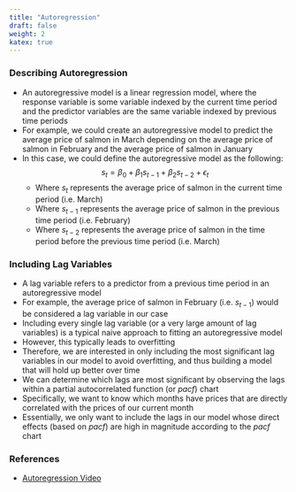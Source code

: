 ```yaml
---
title: "Autoregression"
draft: false
weight: 2
katex: true
---
```


### Describing Autoregression
- An autoregressive model is a linear regression model, where the response variable is some variable indexed by the current time period and the predictor variables are the same variable indexed by previous time periods
- For example, we could create an autoregressive model to predict the average price of salmon in March depending on the average price of salmon in February and the average price of salmon in January
- In this case, we could define the autoregressive model as the following:
	$$
	s_{t} =  \beta_{0} + \beta_{1}s_{t-1} + \beta_{2}s_{t-2} + \epsilon_{t}
	$$
	- Where $s_{t}$ represents the average price of salmon in the current time period (i.e. March)
	- Where $s_{t-1}$ represents the average price of salmon in the previous time period (i.e. February)
	- Where $s_{t-2}$ represents the average price of salmon in the time period before the previous time period (i.e. March)

### Including Lag Variables
- A lag variable refers to a predictor from a previous time period in an autoregressive model
- For example, the average price of salmon in February (i.e. $s_{t-1}$) would be considered a lag variable in our case
- Including every single lag variable (or a very large amount of lag variables) is a typical naive approach to fitting an autoregressive model
- However, this typically leads to overfitting
- Therefore, we are interested in only including the most significant lag variables in our model to avoid overfitting, and thus building a model that will hold up better over time
- We can determine which lags are most significant by observing the lags within a partial autocorrelated function (or $pacf$) chart
- Specifically, we want to know which months have prices that are directly correlated with the prices of our current month
- Essentially, we only want to include the lags in our model whose direct effects (based on $pacf$) are high in magnitude according to the $pacf$ chart

### References
- [Autoregression Video](youtube.com/watch?v=5-2C4eO4cPQ&t=264s)
